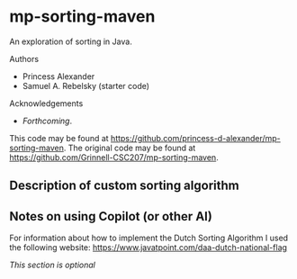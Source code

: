 # mp-sorting-maven

An exploration of sorting in Java.

Authors

* Princess Alexander
* Samuel A. Rebelsky (starter code)

Acknowledgements

* _Forthcoming_.

This code may be found at <https://github.com/princess-d-alexander/mp-sorting-maven>. The original code may be found at <https://github.com/Grinnell-CSC207/mp-sorting-maven>.

Description of custom sorting algorithm
---------------------------------------



Notes on using Copilot (or other AI)
------------------------------------

For information about how to implement the Dutch Sorting Algorithm I used the following website:
https://www.javatpoint.com/daa-dutch-national-flag 

_This section is optional_
